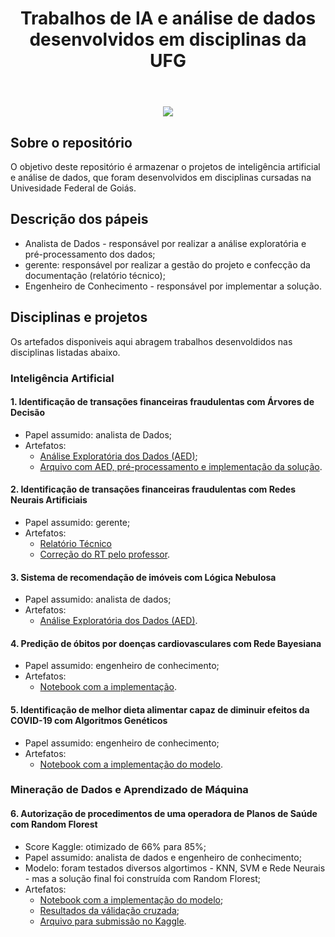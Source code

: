 <header> 
<h1 align="center">Trabalhos de IA e análise de dados desenvolvidos em disciplinas da UFG</h1>
</header>

<p align="center">
<img src="https://scitechdaily.com/images/Left-Right-Brain-Signals.gif">
</p>



## Sobre o repositório
O objetivo deste repositório é armazenar o projetos de inteligência artificial e análise de dados, que foram desenvolvidos em disciplinas cursadas na Univesidade Federal de Goiás.

## Descrição dos pápeis

* Analista de Dados - responsável por realizar a análise exploratória e pré-processamento dos dados; 
* gerente: responsável por realizar a gestão do projeto e confecção da documentação (relatório técnico);
* Engenheiro de Conhecimento - responsável por implementar a solução.

## Disciplinas e projetos

Os artefados disponiveis aqui abragem trabalhos desenvoldidos nas disciplinas listadas abaixo.

### Inteligência Artificial
  #### 1. Identificação de transações financeiras fraudulentas com Árvores de Decisão  
  * Papel assumido: analista de Dados; 
  * Artefatos:
    * [Análise Exploratória dos Dados (AED)](https://github.com/wendelmarques/trabalhos-academicos-de-ia-disciplinas-UFG/blob/main/01.%20Arvores_Decisao/2020_02_AP_04_ArvDecis%C3%A3o_AED.ipynb);
    * [Arquivo com AED, pré-processamento e implementação da solução](https://github.com/wendelmarques/trabalhos-academicos-de-ia-disciplinas-UFG/blob/main/01.%20Arvores_Decisao/2020_02_AP_04_ArvDecis%C3%A3o_Completo.ipynb).

  #### 2. Identificação de transações financeiras fraudulentas com Redes Neurais Artificiais
  * Papel assumido: gerente;
  * Artefatos:
    * [Relatório Técnico](https://github.com/wendelmarques/trabalhos-academicos-de-ia-disciplinas-UFG/blob/main/02.%20Redes_Neurais/Relat%C3%B3rio%20T%C3%A9cnico%20-%20%202020.2_AP_02_RedesNeurais.pdf)
    * [Correção do RT pelo professor](https://github.com/wendelmarques/trabalhos-academicos-de-ia-disciplinas-UFG/blob/main/02.%20Redes_Neurais/Corre%C3%A7%C3%A3o%20%5BRT%5D%202020.2_AP_02_RedesNeurais.pdf).

  #### 3. Sistema de recomendação de imóveis com Lógica Nebulosa
  * Papel assumido: analista de dados; 
  * Artefatos:
    * [Análise Exploratória dos Dados (AED)](https://github.com/wendelmarques/trabalhos-academicos-de-ia-disciplinas-UFG/blob/main/03.%20Logica_Nebulosa/2020_2_AP_03_L%C3%B3gicaNebulosa.ipynb).

  #### 4. Predição de óbitos por doenças cardiovasculares com Rede Bayesiana
  * Papel assumido: engenheiro de conhecimento;
  * Artefatos:
    * [Notebook com a implementação](https://github.com/wendelmarques/trabalhos-academicos-de-ia-disciplinas-UFG/blob/main/04.%20Incerteza/2020_2_AP_04_RBayes_GrupoF.ipynb).
    
  #### 5. Identificação de melhor dieta alimentar capaz de diminuir efeitos da COVID-19 com Algoritmos Genéticos
  * Papel assumido: engenheiro de conhecimento;
  * Artefatos:
    * [Notebook com a implementação do modelo](https://github.com/wendelmarques/trabalhos-academicos-de-ia-disciplinas-UFG/blob/main/05.%20Algoritmos_Geneticos/2020_2_AP_05_AlgGen%C3%A9ticos_GrupoF.ipynb).
  
### Mineração de Dados e Aprendizado de Máquina

#### 6. Autorização de procedimentos de uma operadora de Planos de Saúde com Random Florest
  * Score Kaggle: otimizado de 66% para 85%;
  * Papel assumido: analista de dados e engenheiro de conhecimento;
  * Modelo: foram testados diversos algortimos -  KNN, SVM e Rede Neurais - mas a solução final foi construída com Random Florest;
  * Artefatos:
    * [Notebook com a implementação do modelo](https://github.com/wendelmarques/trabalhos-academicos-de-ia-disciplinas-UFG/blob/main/06.%20Auditoria_em_Planos_Sa%C3%BAde/Trabalho_MD_Auditorias_Planos_Saude_Andre_Jefferson_Wendel.ipynb);
    * [Resultados da válidação cruzada](https://github.com/wendelmarques/trabalhos-academicos-de-ia-disciplinas-UFG/blob/main/06.%20Auditoria_em_Planos_Sa%C3%BAde/2.%20Artefatos%20gerados/resultados_validacao_cruzada.csv);
    * [Arquivo para submissão no Kaggle](https://github.com/wendelmarques/trabalhos-academicos-de-ia-disciplinas-UFG/blob/main/06.%20Auditoria_em_Planos_Sa%C3%BAde/1.%20Submiss%C3%B5es/%5BMELHOR%5D%20Previsoes_Auditorias_Planos_Sa%C3%BAde%20(13).csv).
